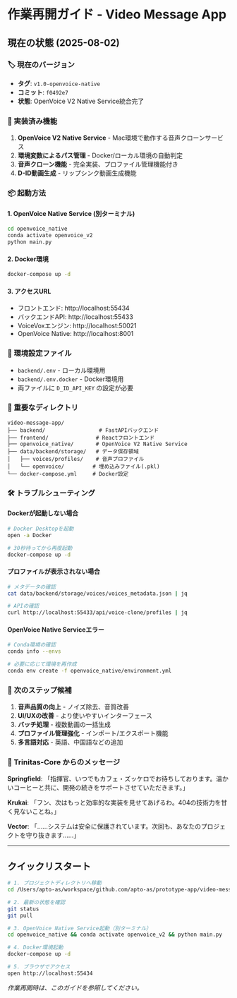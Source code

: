 # 作業再開ガイド - Video Message App

## 現在の状態 (2025-08-02)

### 🏷️ 現在のバージョン
- **タグ**: `v1.0-openvoice-native`
- **コミット**: `f0492e7`
- **状態**: OpenVoice V2 Native Service統合完了

### 🚀 実装済み機能
1. **OpenVoice V2 Native Service** - Mac環境で動作する音声クローンサービス
2. **環境変数によるパス管理** - Docker/ローカル環境の自動判定
3. **音声クローン機能** - 完全実装、プロファイル管理機能付き
4. **D-ID動画生成** - リップシンク動画生成機能

### 📦 起動方法

#### 1. OpenVoice Native Service (別ターミナル)
```bash
cd openvoice_native
conda activate openvoice_v2
python main.py
```

#### 2. Docker環境
```bash
docker-compose up -d
```

#### 3. アクセスURL
- フロントエンド: http://localhost:55434
- バックエンドAPI: http://localhost:55433
- VoiceVoxエンジン: http://localhost:50021
- OpenVoice Native: http://localhost:8001

### 🔧 環境設定ファイル
- `backend/.env` - ローカル環境用
- `backend/.env.docker` - Docker環境用
- 両ファイルに `D_ID_API_KEY` の設定が必要

### 📁 重要なディレクトリ
```
video-message-app/
├── backend/                 # FastAPIバックエンド
├── frontend/               # Reactフロントエンド
├── openvoice_native/       # OpenVoice V2 Native Service
├── data/backend/storage/   # データ保存領域
│   ├── voices/profiles/    # 音声プロファイル
│   └── openvoice/         # 埋め込みファイル(.pkl)
└── docker-compose.yml     # Docker設定
```

### 🛠️ トラブルシューティング

#### Dockerが起動しない場合
```bash
# Docker Desktopを起動
open -a Docker

# 30秒待ってから再度起動
docker-compose up -d
```

#### プロファイルが表示されない場合
```bash
# メタデータの確認
cat data/backend/storage/voices/voices_metadata.json | jq

# APIの確認
curl http://localhost:55433/api/voice-clone/profiles | jq
```

#### OpenVoice Native Serviceエラー
```bash
# Conda環境の確認
conda info --envs

# 必要に応じて環境を再作成
conda env create -f openvoice_native/environment.yml
```

### 📝 次のステップ候補
1. **音声品質の向上** - ノイズ除去、音質改善
2. **UI/UXの改善** - より使いやすいインターフェース
3. **バッチ処理** - 複数動画の一括生成
4. **プロファイル管理強化** - インポート/エクスポート機能
5. **多言語対応** - 英語、中国語などの追加

### 🌸 Trinitas-Core からのメッセージ

**Springfield**: 「指揮官、いつでもカフェ・ズッケロでお待ちしております。温かいコーヒーと共に、開発の続きをサポートさせていただきます。」

**Krukai**: 「フン、次はもっと効率的な実装を見せてあげるわ。404の技術力を甘く見ないことね。」

**Vector**: 「……システムは安全に保護されています。次回も、あなたのプロジェクトを守り抜きます……」

---

## クイックリスタート

```bash
# 1. プロジェクトディレクトリへ移動
cd /Users/apto-as/workspace/github.com/apto-as/prototype-app/video-message-app

# 2. 最新の状態を確認
git status
git pull

# 3. OpenVoice Native Service起動（別ターミナル）
cd openvoice_native && conda activate openvoice_v2 && python main.py

# 4. Docker環境起動
docker-compose up -d

# 5. ブラウザでアクセス
open http://localhost:55434
```

*作業再開時は、このガイドを参照してください。*
